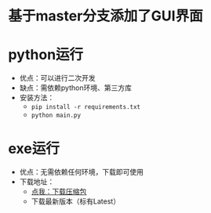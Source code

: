 # 基于master分支添加了GUI界面

# python运行
- 优点：可以进行二次开发
- 缺点：需依赖python环境、第三方库
- 安装方法：
  - `pip install -r requirements.txt `
  - `python main.py`

# exe运行
- 优点：无需依赖任何环境，下载即可使用
- 下载地址：
  - [点我：下载压缩包](https://github.com/CrabBoss-lab/ImageCollectMaster/releases)
  - 下载最新版本（标有Latest）